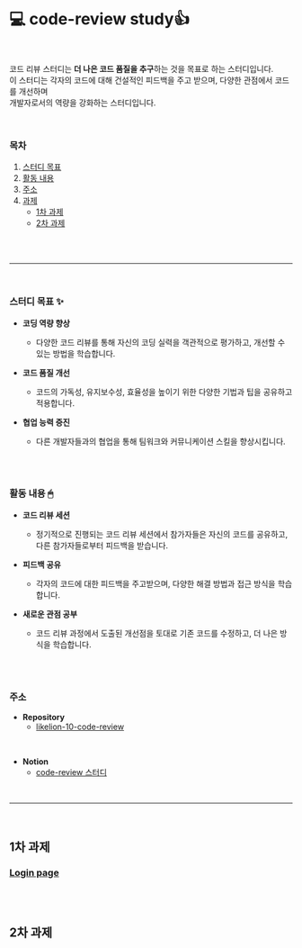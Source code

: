 # 💻 code-review study👍

<br/>

코드 리뷰 스터디는 **더 나은 코드 품질을 추구**하는 것을 목표로 하는 스터디입니다. <br/>
이 스터디는 각자의 코드에 대해 건설적인 피드백을 주고 받으며, 다양한 관점에서 코드를 개선하며 <br/> 개발자로서의 역량을 강화하는 스터디입니다.

<br/>

### 목차
1. [스터디 목표](#스터디-목표-)
2. [활동 내용](#활동-내용-)
3. [주소](#주소)
4. [과제](#1차-과제)
   - [1차 과제](#1차-과제)
   - [2차 과제](#2차-과제)

<br/><br/>

---

<br/>

### 스터디 목표 ✨
- **코딩 역량 향상**
  
  - 다양한 코드 리뷰를 통해 자신의 코딩 실력을 객관적으로 평가하고, 개선할 수 있는 방법을 학습합니다.
  
- **코드 품질 개선**
  
  - 코드의 가독성, 유지보수성, 효율성을 높이기 위한 다양한 기법과 팁을 공유하고 적용합니다.
  
- **협업 능력 증진**

  - 다른 개발자들과의 협업을 통해 팀워크와 커뮤니케이션 스킬을 향상시킵니다.

<br/><br/>

### 활동 내용 🖱
- **코드 리뷰 세션**
  - 정기적으로 진행되는 코드 리뷰 세션에서 참가자들은 자신의 코드를 공유하고, 다른 참가자들로부터 피드백을 받습니다.
    
- **피드백 공유**
    - 각자의 코드에 대한 피드백을 주고받으며, 다양한 해결 방법과 접근 방식을 학습합니다.
      
- **새로운 관점 공부**
  - 코드 리뷰 과정에서 도출된 개선점을 토대로 기존 코드를 수정하고, 더 나은 방식을 학습합니다.

<br/><br/>

### 주소
- **Repository**
  - [likelion-10-code-review](https://github.com/likelion-10-code-review)

<br/>

- **Notion**
  - [code-review 스터디](https://www.notion.so/49cb271169f94051866d90c860d68213)

<br/>

---

<br/>

## 1차 과제

### [Login page](https://github.com/kwonboryong/codeReview-study/tree/main/Code-Review-Study/login)


<br/> <br/>

## 2차 과제


<br/> <br/>


